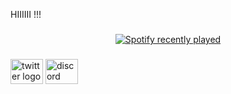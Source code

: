 <p align="left">HIIIIII !!!</p>

###

<div align="center">
  <a href="https://open.spotify.com/user/216uro37vcs4ur7etu7zqh5vi">
    <img src="https://spotify-recently-played-readme.vercel.app/api?user=216uro37vcs4ur7etu7zqh5vi&count=5" alt="Spotify recently played"  />
  </a>
</div>

###

<div align="left">
  <img src="https://raw.githubusercontent.com/maurodesouza/profile-readme-generator/master/src/assets/icons/social/twitter/default.svg" width="52" height="40" alt="twitter logo"  />
  <img src="https://raw.githubusercontent.com/maurodesouza/profile-readme-generator/master/src/assets/icons/social/discord/default.svg" width="52" height="40" alt="discord logo"  />
</div>

###
